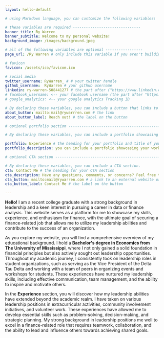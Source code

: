 ```yaml
---
layout: hello-default

# using Markdown language, you can customize the following variables!

# these variables are required -------------------------------
banner_title: Ry Warren
banner_subtitle: Welcome to my personal website!
background_image: /images/background.jpeg

# all of the following variables are optional -----------------
page_url: /Ry Warren # only include this variable if you aren't building the page to your primary domain 

# favicon
favicon: /assets/ico/favicon.ico

# social media
twitter_username: RyWarren_ # # your twitter handle
github_username:  RyWarren # your github username
linkedin: ry-warren-508441277 # the part after ("https://www.linkedin.com/in/...")
# facebook_username: <-- your facebook username (the part after "https://www.facebook.com/...")
# google_analytics: <-- your google analytics Tracking ID

# By declaring these variables, you can include a button that links to an external website or to media.
about_button: mailto:mail@rywarrren.com # the link
about_button_label: Reach out! # the label on the button

# optional portfolio section ------------------------------------------

# By declaring these variables, you can include a portfolio showcasing your work and organize your portfolio's items into a custom layout, all without adding any CSS. In addition, you must 1) create an HTML file in the_includes folder for each project with the text you'd like to display, and 2) create a YAML file in the _data folder describing the order in which each project should be shown and categorized. See `/includes/example.html` and `/_data/work.yml` for examples.

portfolio: Experience # the heading for your portfolio and title of your YAML file
portfolio_description: you can include a portfolio showcasing your work and organize your portfolio's items into a custom layout, all without adding any CSS. # a description to be desplayed below the heading and above the content

# optional CTA section --------------------------------------------------

# By declaring these variables, you can include a CTA section.
cta: Contact Me # the heading for your CTA section
cta_description: Have any questions, comments, or concerns? Feel free to reach out to me below! # a description to be desplayed below the heading and above the content
cta_button: mailto:mail@rywarren.com # a link to an external website or to media
cta_button_label: Contact Me # the label on the button

---			
```

[//]: # (write a bit about yourself here)
**Hello!** I am a recent college graduate with a strong background in leadership and a keen interest in pursuing a career in data or finance analysis. This website serves as a platform for me to showcase my skills, experience, and enthusiasm for finance, with the ultimate goal of securing a finance-related job that allows me to utilize my leadership abilities and contribute to the success of an organization.

As you explore my website, you will find a comprehensive overview of my educational background. I hold a **Bachelor's degree in Economics from The University of Mississippi**, where I not only gained a solid foundation in financial principles but also actively sought out leadership opportunities. Throughout my academic journey, I consistently took on leadership roles in student organizations, such as serving as the Vice President of the Delta Tau Delta and working with a team of peers in organizing events and workshops for students. These experiences have nurtured my leadership skills, including effective communication, team management, and the ability to inspire and motivate others.

In the **Experience** section, you will discover how my leadership abilities have extended beyond the academic realm. I have taken on various leadership positions in extracurricular activities, community involvement initiatives, and volunteer work. These experiences have allowed me to develop essential skills such as problem-solving, decision-making, and strategic planning. My strong background in leadership positions me well to excel in a finance-related role that requires teamwork, collaboration, and the ability to lead and influence others towards achieving shared goals.
